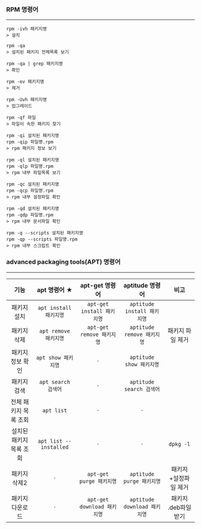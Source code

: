 ### RPM 명령어

____

```
rpm -ivh 패키지명
> 설치

rpm -qa
> 설치된 패키지 전체목록 보기

rpm -qa | grep 패키지명
> 확인

rpm -ev 패키지명
> 제거

rpm -Uvh 패키지명
> 업그레이드

rpm -qf 파일
> 파일이 속한 패키지 찾기

rpm -qi 설치된 패키지명
rpm -qip 파일명.rpm
> rpm 패키지 정보 보기

rpm -ql 설치된 패키지명
rpm -qlp 파일명.rpm
> rpm 내부 파일목록 보기

rpm -qc 설치된 패키지명
rpm -qcp 파일명.rpm
> rpm 내부 설정파일 확인

rpm -qd 설치된 패키지명
rpm -qdp 파일명.rpm
> rpm 내부 문서파일 확인

rpm -q --scripts 설치된 패키지명
rpm -qp --scripts 파일명.rpm
> rpm 내부 스크립트 확인
```



### advanced packaging tools(APT) 명령어

____

|          기능           |      apt 명령어 ★      |       apt-get 명령어        |       aptitude 명령어        |         비고         |
| :---------------------: | :--------------------: | :-------------------------: | :--------------------------: | :------------------: |
|       패키지 설치       | `apt install 패키지명` | `apt-get install 패키지명`  | `aptitude install 패키지명`  |                      |
|       패키지 삭제       | `apt remove 패키지명`  |  `apt-get remove 패키지명`  |  `aptitude remove 패키지명`  |   패키지 파일 제거   |
|    패키지 정보 확인     |  `apt show 패키지명`   |              ·              |   `aptitude show 패키지명`   |                      |
|       패키지 검색       |  `apt search 검색어`   |              ·              |   `aptitude search 검색어`   |                      |
|  전체 패키지 목록 조회  |       `apt list`       |              ·              |              ·               |                      |
| 설치된 패키지 목록 조회 | `apt list --installed` |              ·              |              ·               |      `dpkg -l`       |
|      패키지 삭제2       |           ·            |  `apt-get purge 패키지명`   |  `aptitude purge 패키지명`   | 패키지+설정파일 제거 |
|     패키지 다운로드     |           ·            | `apt-get download 패키지명` | `aptitude download 패키지명` | 패키지 .deb파일 받기 |

